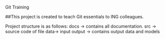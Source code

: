 Git Training

##This project is created to teach Git essentials to ING colleagues.

Project structure is as follows:
 docs -> contains all documentation.
 src -> source code of file
 data-> input
 output -> contains output data and models
